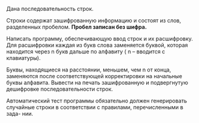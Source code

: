 Дана последовательность строк. 

Строки содержат зашифрованную информацию и состоят из слов, разделенных пробелом. **Пробел записан без шифра.**

Написать программу, обеспечивающую ввод строк и их расшифровку. 
Для расшифровки каждая из букв слова заменяется буквой,
которая находится через n букв дальше по алфавиту 
( n – вводится с клавиатуры). 

Буквы, находящиеся на расстоянии, меньшем, чем n от
конца, заменяются после соответствующей корректировки на начальные
буквы алфавита. Вывести на печать зашифрованную и подвергнутую
дешифровке последовательности строк.

Автоматический тест программы обязательно должен генерировать
случайные строки в соответствии с правилами, перечисленными в зада-
нии.